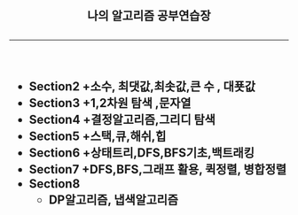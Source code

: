 <h2 align="center">나의 알고리즘 공부연습장<h2/>
<hr/>
<br/>

+ Section2
    +소수, 최댓값,최솟값,큰 수 , 대푯값
+ Section3
    +1,2차원 탐색 ,문자열
+ Section4
    +결정알고리즘,그리디 탐색
+ Section5
    +스택,큐,해쉬,힙
+ Section6
    +상태트리,DFS,BFS기초,백트래킹
+ Section7
    +DFS,BFS,그래프 활용, 퀵정렬, 병합정렬
+ Section8
    + DP알고리즘, 냅색알고리즘